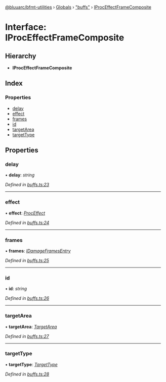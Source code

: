 [@bluuarc/bfmt-utilities](../README.md) › [Globals](../globals.md) › ["buffs"](../modules/_buffs_.md) › [IProcEffectFrameComposite](_buffs_.iproceffectframecomposite.md)

# Interface: IProcEffectFrameComposite

## Hierarchy

* **IProcEffectFrameComposite**

## Index

### Properties

* [delay](_buffs_.iproceffectframecomposite.md#delay)
* [effect](_buffs_.iproceffectframecomposite.md#effect)
* [frames](_buffs_.iproceffectframecomposite.md#frames)
* [id](_buffs_.iproceffectframecomposite.md#id)
* [targetArea](_buffs_.iproceffectframecomposite.md#targetarea)
* [targetType](_buffs_.iproceffectframecomposite.md#targettype)

## Properties

###  delay

• **delay**: *string*

*Defined in [buffs.ts:23](https://github.com/BluuArc/bfmt-utilities/blob/502c544/src/buffs.ts#L23)*

___

###  effect

• **effect**: *[ProcEffect](../modules/_datamine_types_.md#proceffect)*

*Defined in [buffs.ts:24](https://github.com/BluuArc/bfmt-utilities/blob/502c544/src/buffs.ts#L24)*

___

###  frames

• **frames**: *[IDamageFramesEntry](_datamine_types_.idamageframesentry.md)*

*Defined in [buffs.ts:25](https://github.com/BluuArc/bfmt-utilities/blob/502c544/src/buffs.ts#L25)*

___

###  id

• **id**: *string*

*Defined in [buffs.ts:26](https://github.com/BluuArc/bfmt-utilities/blob/502c544/src/buffs.ts#L26)*

___

###  targetArea

• **targetArea**: *[TargetArea](../enums/_datamine_types_.targetarea.md)*

*Defined in [buffs.ts:27](https://github.com/BluuArc/bfmt-utilities/blob/502c544/src/buffs.ts#L27)*

___

###  targetType

• **targetType**: *[TargetType](../enums/_datamine_types_.targettype.md)*

*Defined in [buffs.ts:28](https://github.com/BluuArc/bfmt-utilities/blob/502c544/src/buffs.ts#L28)*
